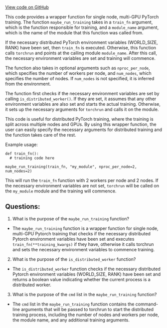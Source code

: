 [View code on GitHub](https://github.com/twitter/the-algorithm-ml/common/run_training.py)

This code provides a wrapper function for single node, multi-GPU PyTorch training. The function `maybe_run_training` takes in a `train_fn` argument, which is the function responsible for training, and a `module_name` argument, which is the name of the module that this function was called from. 

If the necessary distributed PyTorch environment variables (WORLD_SIZE, RANK) have been set, then `train_fn` is executed. Otherwise, this function calls `torchrun` and points at the calling module `module_name`. After this call, the necessary environment variables are set and training will commence.

The function also takes in optional arguments such as `nproc_per_node`, which specifies the number of workers per node, and `num_nodes`, which specifies the number of nodes. If `num_nodes` is not specified, it is inferred from the environment. 

The function first checks if the necessary environment variables are set by calling `is_distributed_worker()`. If they are set, it assumes that any other environment variables are also set and starts the actual training. Otherwise, it sets up the necessary arguments for `torchrun` and calls it on the module. 

This code is useful for distributed PyTorch training, where the training is split across multiple nodes and GPUs. By using this wrapper function, the user can easily specify the necessary arguments for distributed training and the function takes care of the rest. 

Example usage:

```
def train_fn():
  # training code here

maybe_run_training(train_fn, "my_module", nproc_per_node=2, num_nodes=2)
```

This will run the `train_fn` function with 2 workers per node and 2 nodes. If the necessary environment variables are not set, `torchrun` will be called on the `my_module` module and the training will commence.
## Questions: 
 1. What is the purpose of the `maybe_run_training` function?
- The `maybe_run_training` function is a wrapper function for single node, multi-GPU Pytorch training that checks if the necessary distributed Pytorch environment variables have been set and executes `train_fn(**training_kwargs)` if they have, otherwise it calls torchrun and sets the necessary environment variables to commence training.

2. What is the purpose of the `is_distributed_worker` function?
- The `is_distributed_worker` function checks if the necessary distributed Pytorch environment variables (WORLD_SIZE, RANK) have been set and returns a boolean value indicating whether the current process is a distributed worker.

3. What is the purpose of the `cmd` list in the `maybe_run_training` function?
- The `cmd` list in the `maybe_run_training` function contains the command-line arguments that will be passed to torchrun to start the distributed training process, including the number of nodes and workers per node, the module name, and any additional training arguments.